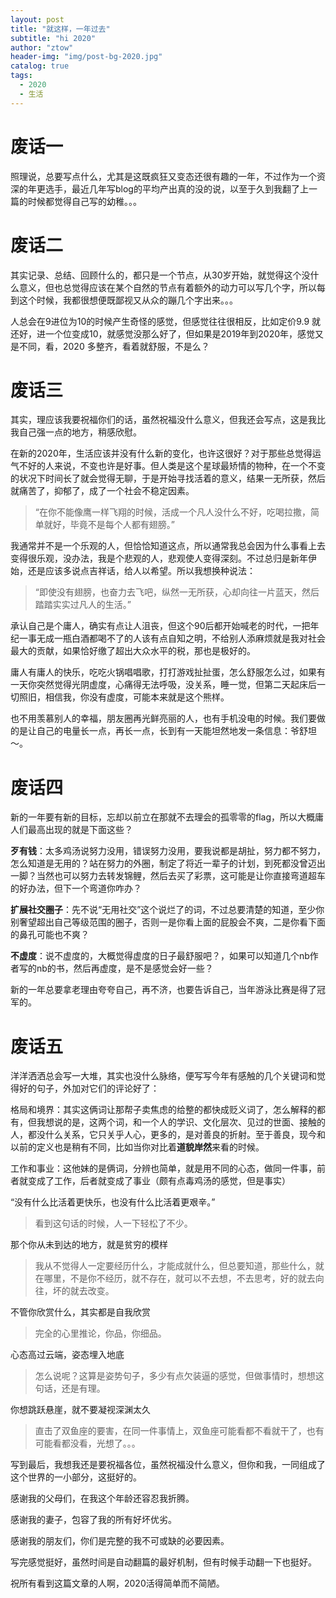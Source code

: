 ```yaml
---
layout: post
title: "就这样，一年过去"
subtitle: "hi 2020"
author: "ztow"
header-img: "img/post-bg-2020.jpg"
catalog: true
tags:
  - 2020
  - 生活
---
```


# 废话一
照理说，总要写点什么，尤其是这既疯狂又变态还很有趣的一年，不过作为一个资深的年更选手，最近几年写blog的平均产出真的没的说，以至于久到我翻了上一篇的时候都觉得自己写的幼稚。。。

# 废话二
其实记录、总结、回顾什么的，都只是一个节点，从30岁开始，就觉得这个没什么意义，但也总觉得应该在某个自然的节点有着额外的动力可以写几个字，所以每到这个时候，我都很想便既鄙视又从众的蹦几个字出来。。。

人总会在9进位为10的时候产生奇怪的感觉，但感觉往往很相反，比如定价9.9 就还好，进一个位变成10，就感觉没那么好了，但如果是2019年到2020年，感觉又是不同，看，2020 多整齐，看着就舒服，不是么？

# 废话三
其实，理应该我要祝福你们的话，虽然祝福没什么意义，但我还会写点，这是我比我自己强一点的地方，稍感欣慰。

在新的2020年，生活应该并没有什么新的变化，也许这很好？对于那些总觉得运气不好的人来说，不变也许是好事。但人类是这个星球最矫情的物种，在一个不变的状况下时间长了就会觉得无聊，于是开始寻找活着的意义，结果一无所获，然后就痛苦了，抑郁了，成了一个社会不稳定因素。

> “在你不能像鹰一样飞翔的时候，活成一个凡人没什么不好，吃喝拉撒，简单就好，毕竟不是每个人都有翅膀。”

我通常并不是一个乐观的人，但恰恰知道这点，所以通常我总会因为什么事看上去变得很乐观，没办法，我是个悲观的人，悲观使人变得深刻。不过总归是新年伊始，还是应该多说点吉祥话，给人以希望。所以我想换种说法：

> “即使没有翅膀，也奋力去飞吧，纵然一无所获，心却向往一片蓝天，然后踏踏实实过凡人的生活。”

承认自己是个庸人，确实有点让人沮丧，但这个90后都开始喊老的时代，一把年纪一事无成一瓶白酒都喝不了的人该有点自知之明，不给别人添麻烦就是我对社会最大的贡献，如果恰好缴了超出大众水平的税，那也是极好的。

庸人有庸人的快乐，吃吃火锅唱唱歌，打打游戏扯扯蛋，怎么舒服怎么过，如果有一天你突然觉得光阴虚度，心痛得无法呼吸，没关系，睡一觉，但第二天起床后一切照旧，相信我，你没有虚度，可能本来就是这个熊样。

也不用羡慕别人的幸福，朋友圈再光鲜亮丽的人，也有手机没电的时候。我们要做的是让自己的电量长一点，再长一点，长到有一天能坦然地发一条信息：爷舒坦～。

# 废话四
新的一年要有新的目标，忘却以前立在那就不去理会的孤零零的flag，所以大概庸人们最高出现的就是下面这些？

**歹有钱**：太多鸡汤说努力没用，错误努力没用，要我说都是胡扯，努力都不努力，怎么知道是无用的？站在努力的外圈，制定了将近一辈子的计划，到死都没曾迈出一脚？当然也可以努力去转发锦鲤，然后去买了彩票，这可能是让你直接弯道超车的好办法，但下一个弯道你咋办？

**扩展社交圈子**：先不说“无用社交”这个说烂了的词，不过总要清楚的知道，至少你别奢望超出自己等级范围的圈子，否则一是你看上面的屁股会不爽，二是你看下面的鼻孔可能也不爽？

**不虚度**：说不虚度的，大概觉得虚度的日子最舒服吧？，如果可以知道几个nb作者写的nb的书，然后再虚度，是不是感觉会好一些？

新的一年总要拿老理由夸夸自己，再不济，也要告诉自己，当年游泳比赛是得了冠军的。

# 废话五
洋洋洒洒总会写一大堆，其实也没什么脉络，便写写今年有感触的几个关键词和觉得好的句子，外加对它们的评论好了：

格局和境界：其实这俩词让那帮子卖焦虑的给整的都快成贬义词了，怎么解释的都有，但我想说的是，这两个词，和一个人的学识、文化层次、见过的世面、接触的人，都没什么关系，它只关乎人心，更多的，是对善良的折射。至于善良，现今和以前的定义也是稍有不同，比如当你对比着**道貌岸然**来看的时候。

工作和事业：这他妹的是俩词，分辨也简单，就是用不同的心态，做同一件事，前者就变成了工作，后者就变成了事业（颇有点毒鸡汤的感觉，但是事实）

“没有什么比活着更快乐，也没有什么比活着更艰辛。”
> 看到这句话的时候，人一下轻松了不少。

那个你从未到达的地方，就是贫穷的模样
> 我从不觉得人一定要经历什么，才能成就什么，但总要知道，那些什么，就在哪里，不是你不经历，就不存在，就可以不去想，不去思考，好的就去向往，坏的就去改变。

不管你欣赏什么，其实都是自我欣赏
> 完全的心里推论，你品，你细品。

心态高过云端，姿态埋入地底
> 怎么说呢？这算是姿势句子，多少有点欠装逼的感觉，但做事情时，想想这句话，还是有理。

你想跳跃悬崖，就不要凝视深渊太久
> 直击了双鱼座的要害，在同一件事情上，双鱼座可能看都不看就干了，也有可能看都没看，光想了。。。


写到最后，我想我还是要祝福各位，虽然祝福没什么意义，但你和我，一同组成了这个世界的一小部分，这挺好的。

感谢我的父母们，在我这个年龄还容忍我折腾。

感谢我的妻子，包容了我的所有好坏优劣。

感谢我的朋友们，你们是完整的我不可或缺的必要因素。

写完感觉挺好，虽然时间是自动翻篇的最好机制，但有时候手动翻一下也挺好。

祝所有看到这篇文章的人啊，2020活得简单而不简陋。